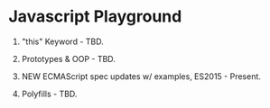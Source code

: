 # Javascript Playground

1. "this" Keyword - TBD.

2. Prototypes & OOP - TBD.

3. NEW ECMAScript spec updates w/ examples, ES2015 - Present.

4. Polyfills - TBD.
